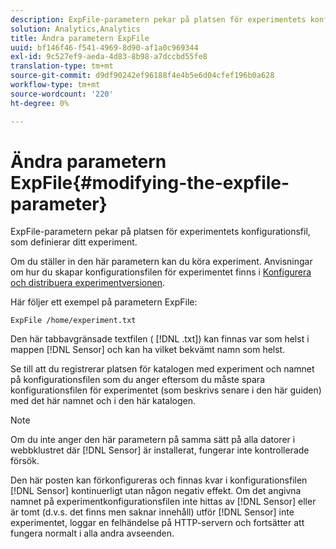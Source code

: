 ```yaml
---
description: ExpFile-parametern pekar på platsen för experimentets konfigurationsfil, som definierar ditt experiment.
solution: Analytics,Analytics
title: Ändra parametern ExpFile
uuid: bf146f46-f541-4969-8d90-af1a0c969344
exl-id: 9c527ef9-aeda-4d83-8b98-a7dccbd55fe8
translation-type: tm+mt
source-git-commit: d9df90242ef96188f4e4b5e6d04cfef196b0a628
workflow-type: tm+mt
source-wordcount: '220'
ht-degree: 0%

---
```


# Ändra parametern ExpFile{#modifying-the-expfile-parameter}

ExpFile-parametern pekar på platsen för experimentets konfigurationsfil, som definierar ditt experiment.

Om du ställer in den här parametern kan du köra experiment. Anvisningar om hur du skapar konfigurationsfilen för experimentet finns i [Konfigurera och distribuera experimentversionen](../../../home/c-undst-ctrld-exp/t-crt-ctrld-exp/c-cnfg-dply-exp.md#concept-50f1de0242904698937bb72b3ea1b429).

Här följer ett exempel på parametern ExpFile:

```
ExpFile /home/experiment.txt
```

Den här tabbavgränsade textfilen ( [!DNL .txt]) kan finnas var som helst i mappen [!DNL Sensor] och kan ha vilket bekvämt namn som helst.

Se till att du registrerar platsen för katalogen med experiment och namnet på konfigurationsfilen som du anger eftersom du måste spara konfigurationsfilen för experimentet (som beskrivs senare i den här guiden) med det här namnet och i den här katalogen.

>[!NOTE]
>
>Om du inte anger den här parametern på samma sätt på alla datorer i webbklustret där [!DNL Sensor] är installerat, fungerar inte kontrollerade försök.

Den här posten kan förkonfigureras och finnas kvar i konfigurationsfilen [!DNL Sensor] kontinuerligt utan någon negativ effekt. Om det angivna namnet på experimentkonfigurationsfilen inte hittas av [!DNL Sensor] eller är tomt (d.v.s. det finns men saknar innehåll) utför [!DNL Sensor] inte experimentet, loggar en felhändelse på HTTP-servern och fortsätter att fungera normalt i alla andra avseenden.
